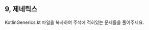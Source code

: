 9, 제네릭스
----------------------------------------------
KotlinGenerics.kt 파일을 복사하여 주석에 적혀있는 문제들을 풀어주세요.
